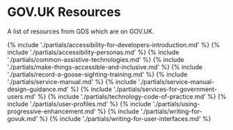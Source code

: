 # GOV.UK Resources

A list of resources from GDS which are on GOV.UK.

{% include './partials/accessibility-for-developers-introduction.md' %}
{% include './partials/accessibility-personas.md' %}
{% include './partials/common-assistive-technologies.md' %}
{% include './partials/make-things-accessible-and-inclusive.md' %}
{% include './partials/record-a-goose-sighting-training.md' %}
{% include './partials/service-manual.md' %}
{% include './partials/service-manual-design-guidance.md' %}
{% include './partials/services-for-government-users.md' %}
{% include './partials/technology-code-of-practice.md' %}
{% include './partials/user-profiles.md' %}
{% include './partials/using-progressive-enhancement.md' %}
{% include './partials/writing-for-govuk.md' %}
{% include './partials/writing-for-user-interfaces.md' %}
